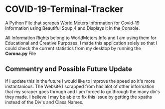 # COVID-19-Terminal-Tracker
A Python File that scrapes [World Meters Information](https://www.worldometers.info/coronavirus/) for Covid-19 Information using Beautiful Soup 4 and Displays it in the Console.

All Information Rights belong to WorldMeters.Info and I am using them for Educational and Creative Purposes.
I made this application solely so that I could check the current statistics from my desktop by running the <b>Corona.py</b> File


## Commentry and Possible Future Update
If I update this in the future I would like to improve the speed so it's more instantanious. The Website I scrapped from has alot of other information that my scraper goes through and I am forced to go through the many div's they made.
I believe I may be able to fix this issue by getting the xpaths instead of the Div's and Class Names. 
